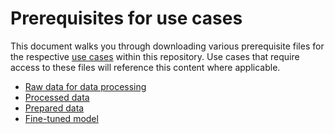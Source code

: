 # Prerequisites for use cases

This document walks you through downloading various prerequisite files for the
respective [use cases](/use-cases) within this repository. Use cases that
require access to these files will reference this content where applicable.

- [Raw data for data processing](/use-cases/prerequisites/raw-data.md)
- [Processed data](/use-cases/prerequisites/processed-data.md)
- [Prepared data](/use-cases/prerequisites/prepared-data.md)
- [Fine-tuned model](/use-cases/prerequisites/fine-tuned-model.md)
